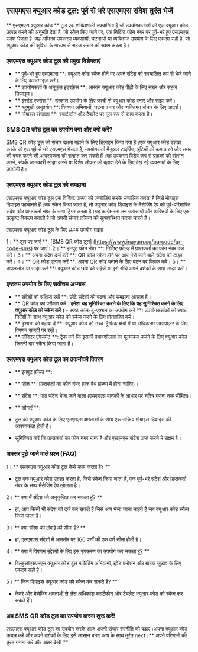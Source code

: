 ## एसएमएस क्यूआर कोड टूल: पूर्व से भरे एसएमएस संदेश तुरंत भेजें

** एसएमएस क्यूआर कोड ** टूल एक शक्तिशाली उपयोगिता है जो उपयोगकर्ताओं को एक क्यूआर कोड उत्पन्न करने की अनुमति देता है, जो स्कैन किए जाने पर, एक निर्दिष्ट फोन नंबर पर पूर्व-भरे हुए एसएमएस संदेश भेजता है।यह अभिनव उपकरण व्यवसायों, घटनाओं या व्यक्तिगत उपयोग के लिए एकदम सही है, जो क्यूआर कोड की सुविधा के माध्यम से सहज संचार को सक्षम करता है।

### एसएमएस क्यूआर कोड टूल की प्रमुख विशेषताएं

- ** पूर्व-भरे हुए एसएमएस **: क्यूआर कोड स्कैन होने पर अपने संदेश को स्वचालित रूप से भेजे जाने के लिए कस्टमाइज़ करें।
- ** उपयोगकर्ता के अनुकूल इंटरफ़ेस **: आसान क्यूआर कोड पीढ़ी के लिए सरल और सहज डिजाइन।
- ** इंस्टेंट एक्सेस **: तत्काल उपयोग के लिए जल्दी से क्यूआर कोड बनाएं और साझा करें।
- ** बहुमुखी अनुप्रयोग **: विपणन अभियानों, घटना प्रचार और व्यक्तिगत संचार के लिए आदर्श।
- ** मोबाइल संगतता **: स्मार्टफोन और टैबलेट पर मूल रूप से काम करता है।

### SMS QR कोड टूल का उपयोग क्या और क्यों करें?

SMS QR कोड टूल को संचार दक्षता बढ़ाने के लिए डिज़ाइन किया गया है।एक क्यूआर कोड उत्पन्न करके जो एक पूर्व से भरे एसएमएस भेजता है, उपयोगकर्ता मैनुअल टाइपिंग, त्रुटियों को कम करने और समय की बचत करने की आवश्यकता को समाप्त कर सकते हैं।यह उपकरण विशेष रूप से ग्राहकों को संलग्न करने, संपर्क जानकारी साझा करने या विशेष ऑफ़र को बढ़ावा देने के लिए देख रहे व्यवसायों के लिए उपयोगी है।

### एसएमएस क्यूआर कोड टूल को समझना

एसएमएस क्यूआर कोड टूल एक विशिष्ट प्रारूप को एन्कोडिंग करके संचालित करता है जिसे मोबाइल डिवाइस पहचानते हैं।जब स्कैन किया जाता है, तो क्यूआर कोड डिवाइस के मैसेजिंग ऐप को पूर्व-परिभाषित संदेश और प्राप्तकर्ता नंबर के साथ ट्रिगर करता है।यह कार्यक्षमता उन व्यवसायों और व्यक्तियों के लिए एक उत्कृष्ट विकल्प बनाती है जो अपनी संचार प्रक्रिया को सुव्यवस्थित करना चाहते हैं।

एसएमएस क्यूआर कोड टूल के लिए ### उपयोग गाइड

1। ** टूल पर जाएँ **: [SMS QR कोड टूल] (https://www.inayam.co/barcode/qr-code-sms) पर जाएं।
2। ** इनपुट फोन नंबर **: निर्दिष्ट फ़ील्ड में प्राप्तकर्ता का फोन नंबर दर्ज करें।
3। ** अपना संदेश दर्ज करें **: QR कोड स्कैन होने पर आप भेजे जाने वाले संदेश को टाइप करें।
4। ** QR कोड उत्पन्न करें **: अपना QR कोड बनाने के लिए बटन पर क्लिक करें।
5। ** डाउनलोड या साझा करें **: क्यूआर कोड छवि को सहेजें या इसे सीधे अपने दर्शकों के साथ साझा करें।

### इष्टतम उपयोग के लिए सर्वोत्तम अभ्यास

- ** संदेशों को संक्षिप्त रखें **: छोटे संदेशों को पढ़ना और समझना आसान है।
- ** QR कोड का परीक्षण करें **: हमेशा यह सुनिश्चित करने के लिए कि यह सुनिश्चित करने के लिए क्यूआर कोड को स्कैन करें।
-** स्पष्ट कॉल-टू-एक्शन का उपयोग करें **: उपयोगकर्ताओं को स्पष्ट निर्देशों के साथ क्यूआर कोड को स्कैन करने के लिए प्रोत्साहित करें।
- ** दृश्यता को बढ़ावा दें **: क्यूआर कोड को उच्च-ट्रैफिक क्षेत्रों में या अधिकतम एक्सपोज़र के लिए विपणन सामग्री पर रखें।
- ** मॉनिटर एंगेजमेंट **: ट्रैक करें कि इसकी प्रभावशीलता का मूल्यांकन करने के लिए क्यूआर कोड कितनी बार स्कैन किया जाता है।

### एसएमएस क्यूआर कोड टूल का तकनीकी विवरण

- ** इनपुट फ़ील्ड **:
- ** फोन **: प्राप्तकर्ता का फोन नंबर (एक वैध प्रारूप में होना चाहिए)।
- ** संदेश **: पाठ संदेश भेजा जाने वाला (एसएमएस मानकों के आधार पर चरित्र गणना तक सीमित)।

- ** सीमाएँ **:
- टूल को क्यूआर कोड के लिए एसएमएस क्षमताओं के साथ एक सक्रिय मोबाइल डिवाइस की आवश्यकता होती है।
- सुनिश्चित करें कि प्राप्तकर्ता का फोन नंबर मान्य है और एसएमएस संदेश प्राप्त करने में सक्षम है।

### अक्सर पूछे जाने वाले प्रश्न (FAQ)

1। ** एसएमएस क्यूआर कोड टूल कैसे काम करता है? **
- टूल एक क्यूआर कोड उत्पन्न करता है, जिसे स्कैन किया जाता है, एक पूर्व-भरे संदेश और प्राप्तकर्ता नंबर के साथ मैसेजिंग ऐप खोलता है।

2। ** क्या मैं संदेश को अनुकूलित कर सकता हूं? **
- हां, आप किसी भी संदेश को दर्ज कर सकते हैं जिसे आप भेजा जाना चाहते हैं जब क्यूआर कोड स्कैन किया जाता है।

3। ** क्या संदेश की लंबाई की सीमा है? **
- हां, एसएमएस संदेशों में आमतौर पर 160 वर्णों की एक वर्ण सीमा होती है।

4। ** क्या मैं विपणन उद्देश्यों के लिए इस उपकरण का उपयोग कर सकता हूं? **
- बिल्कुल!एसएमएस क्यूआर कोड टूल मार्केटिंग अभियानों, इवेंट प्रमोशन और ग्राहक जुड़ाव के लिए एकदम सही है।

5। ** किन डिवाइस क्यूआर कोड को स्कैन कर सकते हैं? **
- कैमरे और मैसेजिंग क्षमताओं से लैस अधिकांश स्मार्टफोन और टैबलेट क्यूआर कोड को स्कैन कर सकते हैं।

### अब SMS QR कोड टूल का उपयोग करना शुरू करें!

एसएमएस क्यूआर कोड टूल का उपयोग करके आज अपनी संचार रणनीति को बढ़ाएं।अपना क्यूआर कोड उत्पन्न करें और अपने दर्शकों के लिए इसे आसान बनाएं आप के साथ तुरंत nect।** अपने परिणामों की तुरंत गणना करें और अंतर देखें! **